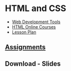 # HTML and CSS

- [Web Development Tools](../tools/web-dev-tools.md)
- [HTML Online Courses](html-courses.md)
- [Lesson Plan](html-lesson-plan.md)

## [Assignments](assignments/index.md)

## Download - Slides
  